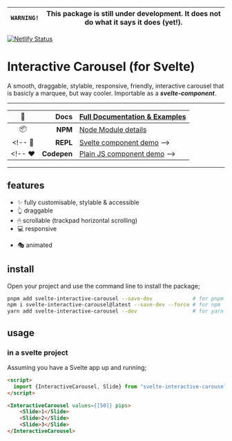 |`WARNING!` | This package is still under development. It does not do what it says it does (yet!).|
|-|-|



[![Netlify Status](https://api.netlify.com/api/v1/badges/4823de9a-ceec-4b08-a951-007b9543d87e/deploy-status)](https://app.netlify.com/sites/svelte-interactive-carousel/deploys)
# Interactive Carousel (for Svelte)






<!-- ![Svelte Range Slider -- focussed, including some pips](test/public/slider.png) -->

A smooth, draggable, stylable, responsive, friendly, interactive carousel that is basicly a marquee, but way cooler.
Importable as a ***svelte-component***.
<!-- , or **used directly in any javascript application**. -->

---

📔 | Docs | [Full Documentation & Examples](https://svelte-interactive-carousel.netlify.app/)
:--: | -----: | :------
📦 | **NPM** |[Node Module details](https://www.npmjs.com/package/svelte-interactive-carousel)
<!-- 📝 | **REPL** |[Svelte component demo](https://svelte.dev/repl/030797781fd64ad88302d1343f5b2c43?version=3) -->
<!-- ❤ | **Codepen** |[Plain JS component demo](https://codepen.io/simeydotme/pen/KKNJdbK) -->

---

## features

<!-- ![Features of the range slider plugin (written below)](test/public/range-slider.png) -->

- ✨ fully customisable, stylable & accessible
- 👆 draggable
- 🖱 scrollable (trackpad horizontal scrolling)
- 💻 responsive
<!-- - ⌨ accessible -->
- 🎭 animated

## install

Open your project and use the command line to install the package;

```bash
pnpm add svelte-interactive-carousel --save-dev             # for pnpm
npm i svelte-interactive-carousel@latest --save-dev --force # for npm
yarn add svelte-interactive-carousel --dev                  # for yarn
```

## usage

### in a svelte project

Assuming you have a Svelte app up and running;

```html
<script>
  import {InteractiveCarousel, Slide} from "svelte-interactive-carousel";
</script>

<InteractiveCarousel values={[50]} pips>
    <Slide>1</Slide>
    <Slide>2</Slide>
    <Slide>3</Slide>
</InteractiveCarousel>
```

<!-- ### as a regular JS file

If you're not building a svelte-app, you can use the [`/dist/`
version of the script `/dist/svelte-interactive-carousel.js`](dist/svelte-interactive-carousel.js) and include it
with a regular `<script>` tag. This should even work with jQuery.

```html
<script src="./js/vendor/svelte-interactive-carousel.js" />

<div id="my-slider"></div>

<script>
  var mySlider = new RangeSliderPips({
    target: document.querySelector("#my-slider"),
    props: { values: [50], pips: true }
  });
</script>
```

### as a JS module

If you're building a bleeding-edge JS application (maybe Vue or React), you might
want to use js imports (`import`)

```js
import RangeSlider from "./node_modules/svelte-interactive-carousel/dist/svelte-interactive-carousel.mjs";

var mySlider = new RangeSlider({
  target: node, // js reference to a DOM element
  props: { values: [50], pips: true }
});
``` -->
<!-- 
---

## props (options)

### carousel props

prop | type | default | description
-----|------|---------|-------------
**values** | `Array` | `[50]` | Array of values to apply on the slider. Multiple values creates multiple handles. (_**note:** A slider with `range` property set can only have two values max_)
**min** | `Number` | `0` | Minimum value for the slider _(should be `< max`)_
**max** | `Number` | `100` | Maximum value for the slider _(should be `> min`)_
**step** | `Number` | `1` | Every `nth` value to allow handle to stop at _(should be a positive value)_
**range** | `Boolean`/`String` | `false` | Whether to style as a range picker. Use `range='min'` or `range='max'` for min/max variants
**pushy** | `Boolean` | `false` | If `range` is `true`, then this boolean decides if one handle will push the other along
**float** | `Boolean` | `false` | Set true to add a floating label above focussed handles
**vertical** | `Boolean` | `false` | Make the slider render vertically (lower value on bottom)
**pips** | `Boolean` | `false` | Whether to show pips/notches on the slider
**pipstep** | `Number` | `1`/`10`/`20` | Every `nth` step to show a pip for. This has multiple defaults depending on `values` property
**first** | `Boolean`/`String` | `false` | Whether to show a pip or label for the first value on slider. Use `first='label'` to show a label value
**last** | `Boolean`/`String` | `false` | Whether to show a pip or label for the last value on slider. Use `last='label'` to show a label value
**rest** | `Boolean`/`String` | `false` | Whether to show a pip or label for all other values. Use `rest='label'` to show a label value
**all** | `Boolean`/`String` | `false` | Whether to show a pip or label for all values. Same as combining `first`, `last` and `rest`. Use `all='label'` to show a label value
**prefix** | `String` | `""` | A string to prefix to all displayed values
**suffix** | `String` | `""` | A string to suffix to all displayed values
**reversed** | `Boolean` | `false` | Reverse the orientation of min/max
**hoverable** | `Boolean` | `true` | Whether hover styles are enabled for both handles and pips/values
**disabled** | `Boolean` | `false` | Determine if the slider is disabled, or enabled _(only disables interactions, and events)_
**id** | `String` | `""` | Give the slider a unique ID for use in styling
**formatter** | `Function` | `(v,i,p) => v` | A function to re-format values before they are displayed (`v = value, i = pip index, p = percent`)
**handleFormatter** | `Function` | `formatter` | A function to re-format values on the handle/float before they are displayed. Defaults to the same function given to the `formatter` property (`v = value, i = handle index, p = percent`)
**springValues** | `Object` | `{ stiffness: 0.15, damping: 0.4 }` | Svelte spring physics object to change the behaviour of the handle when moving
**slider** | `Element` | `undefined` | DOM reference for binding to the main `<div />` of the component (`bind:slider='ref'`)

### slider events (dispatched)

event | example | `event.detail` | description
------|------------|--------|-------------
**start** | `on:start={(e) => { ... }}` | `{ activeHandle: Integer, value: Float, values: Array }` | Event fired when the user begins interaction with the slider
**change** | `on:change={(e) => { ... }}` | `{ activeHandle: Integer, startValue: Float, previousValue: Float, value: Float, values: Array }` | Event fired when the user changes the value; returns the previous value, also
**stop** | `on:stop={(e) => { ... }}` | `{ activeHandle: Integer, startValue: Float, value: Float, values: Array }` | Event fired when the user stops interacting with slider; returns the beginning value, also

**[📔📘📖 _Full Documentation & Examples_](https://simeydotme.github.io/svelte-interactive-carousel/)**

## styling

**Styling should mostly be done with CSS.**  
There's a [bunch of css variables for controlling the colors](https://simeydotme.github.io/svelte-interactive-carousel/#styling) of the elements. 
And the slider is fluid horizontally, with the size of things controlled by font-size. So you may change he `font-size` on the `.rangeSlider` base
element to change the scale of everything.

If you require more fine control of the widths, heights, etc, then you may override the default css. This can be easier by using the `id` prop
to give your slider a unique id.

Values of labels can be styled with CSS, and the format can be modified with the `formatter()` function prop. And animation of the handles is
controlled by the `springValues` object prop.

## contribute

I am very happy to accept;

- 🌟 suggestions/requests for new features or changes
- 🛠 pull-requests for bug fixes, or issue resolution
- 🧪 help with creating a proper test-suite

[Read the CONTRIBUTING.md](./CONTRIBUTING.md)

---

## support / donate  
I'd be super excited if you find this project useful and wish to donate a small amount for my efforts!

|  |  |         |
|--|--:|---------|
| <img src="https://user-images.githubusercontent.com/2817396/149629283-6002944f-9253-4e35-917d-89b476deae4e.png" width=20> | [![£1 One Pound Donation](https://user-images.githubusercontent.com/2817396/149629980-08b9a952-bd6a-4c23-be78-05e3fd534352.png)](https://www.paypal.com/paypalme/simey/1) | [£1 GBP donation](https://www.paypal.com/paypalme/simey/1) |
| <img src="https://user-images.githubusercontent.com/2817396/149629283-6002944f-9253-4e35-917d-89b476deae4e.png" width=20> | [![£5 Five Pounds Donation](https://user-images.githubusercontent.com/2817396/149629994-3a99770c-d333-46e7-9818-ab6b18ad0202.png)](https://www.paypal.com/paypalme/simey/5) | [£5 GBP donation](https://www.paypal.com/paypalme/simey/5) |
| <img src="https://user-images.githubusercontent.com/2817396/149629283-6002944f-9253-4e35-917d-89b476deae4e.png" width=20> | [![£10 Ten Pounds Donation](https://user-images.githubusercontent.com/2817396/149630000-95aa4234-ff67-4e7c-a7f4-ffd52f25e6d8.png)](https://www.paypal.com/paypalme/simey/10) | [£10 GBP donation](https://www.paypal.com/paypalme/simey/10) | -->